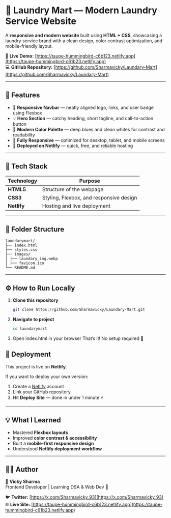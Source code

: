 # 🧺 Laundry Mart — Modern Laundry Service Website  

A **responsive and modern website** built using **HTML + CSS**, showcasing a laundry service brand with a clean design, color contrast optimization, and mobile-friendly layout.  

🔗 **Live Demo:** [https://taupe-hummingbird-c6b123.netlify.app](https://taupe-hummingbird-c61b23.netlify.app)  
💻 **GitHub Repository:** [https://github.com/Sharmavicky/Laundary-Mart](https://github.com/Sharmavicky/Laundary-Mart)  

---

## 🌟 Features  

- 🧭 **Responsive Navbar** — neatly aligned logo, links, and user badge using Flexbox  
- 💡 **Hero Section** — catchy heading, short tagline, and call-to-action button  
- 🎨 **Modern Color Palette** — deep blues and clean whites for contrast and readability  
- 📱 **Fully Responsive** — optimized for desktop, tablet, and mobile screens  
- 🚀 **Deployed on Netlify** — quick, free, and reliable hosting  

---

## 🧰 Tech Stack  

| Technology | Purpose |
|-------------|----------|
| **HTML5** | Structure of the webpage |
| **CSS3** | Styling, Flexbox, and responsive design |
| **Netlify** | Hosting and live deployment |

---

## 🧩 Folder Structure
```
laundarymart/
├── index.html
├── styles.css
├── images/
│ ├── laundary_img.webp
│ ├── favicon.ico
└── README.md
```


---

## ⚙️ How to Run Locally  

1. **Clone this repository**  
   ```bash
   git clone https://github.com/Sharmavicky/Laundary-Mart.git

2. **Navigate to project**
    ```bash
    cd laundarymart

3. Open index.html in your browser
That’s it! No setup required 🎉

## 🚀 Deployment  

This project is live on **Netlify**.  

If you want to deploy your own version:  

1. Create a [Netlify](https://www.netlify.com/) account  
2. Link your GitHub repository  
3. Hit **Deploy Site** — done in under 1 minute ⚡  

---

## 💡 What I Learned  

- Mastered **Flexbox layouts**  
- Improved **color contrast & accessibility**  
- Built a **mobile-first responsive design**  
- Understood **Netlify deployment workflow**  

---

## 🧑‍💻 Author  

👋 **Vicky Sharma**  
Frontend Developer | Learning DSA & Web Dev 🚀  

🐦 **Twitter:** [https://x.com/Sharmavicky_93](https://x.com/Sharmavicky_93)  
🌐 **Live Site:** [https://taupe-hummingbird-c6b123.netlify.app](https://taupe-hummingbird-c61b23.netlify.app)  

